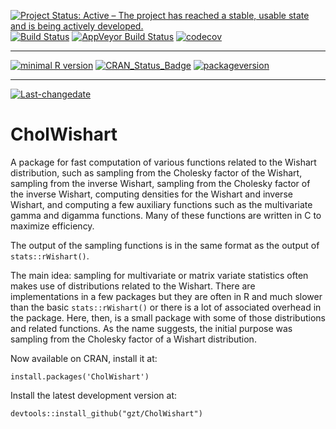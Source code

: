 
[![Project Status: Active – The project has reached a stable, usable state and is being actively developed.](http://www.repostatus.org/badges/latest/active.svg)](http://www.repostatus.org/#active) [![Build Status](https://travis-ci.org/gzt/CholWishart.svg?branch=master)](https://travis-ci.org/gzt/CholWishart) [![AppVeyor Build Status](https://ci.appveyor.com/api/projects/status/github/gzt/CholWishart?branch=master&svg=true)](https://ci.appveyor.com/project/gzt/CholWishart) [![codecov](https://codecov.io/gh/gzt/CholWishart/branch/master/graph/badge.svg)](https://codecov.io/gh/gzt/CholWishart)

------------------------------------------------------------------------

[![minimal R version](https://img.shields.io/badge/R%3E%3D-3.3.0-6666ff.svg)](https://cran.r-project.org/) [![CRAN\_Status\_Badge](http://www.r-pkg.org/badges/version/CholWishart)](https://cran.r-project.org/package=CholWishart) [![packageversion](https://img.shields.io/badge/Package%20version-0.9.0-orange.svg?style=flat-square)](commits/master)

------------------------------------------------------------------------

[![Last-changedate](https://img.shields.io/badge/last%20change-2018--02--26-yellowgreen.svg)](/commits/master)

<!-- README.md is generated from README.Rmd. Please edit that file -->
CholWishart
===========

A package for fast computation of various functions related to the Wishart distribution, such as sampling from the Cholesky factor of the Wishart, sampling from the inverse Wishart, sampling from the Cholesky factor of the inverse Wishart, computing densities for the Wishart and inverse Wishart, and computing a few auxiliary functions such as the multivariate gamma and digamma functions. Many of these functions are written in C to maximize efficiency.

The output of the sampling functions is in the same format as the output of `stats::rWishart()`.

The main idea: sampling for multivariate or matrix variate statistics often makes use of distributions related to the Wishart. There are implementations in a few packages but they are often in R and much slower than the basic `stats::rWishart()` or there is a lot of associated overhead in the package. Here, then, is a small package with some of those distributions and related functions. As the name suggests, the initial purpose was sampling from the Cholesky factor of a Wishart distribution.

Now available on CRAN, install it at:

    install.packages('CholWishart')

Install the latest development version at:

    devtools::install_github("gzt/CholWishart")
